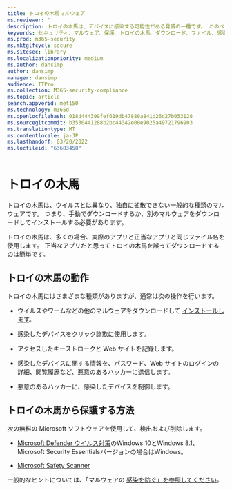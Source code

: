 ```yaml
---
title: トロイの木馬マルウェア
ms.reviewer: ''
description: トロイの木馬は、デバイスに感染する可能性がある脅威の一種です。 このページでは、ユーザーが何であり、それらを削除する方法を示します。
keywords: セキュリティ、マルウェア、保護、トロイの木馬、ダウンロード、ファイル、感染、トロイの木馬、ウイルス、保護、クリーンアップ、削除、マルウェア対策、ウイルス対策、WDSI、MMPC、Microsoft マルウェア プロテクション センター、マルウェアの種類
ms.prod: m365-security
ms.mktglfcycl: secure
ms.sitesec: library
ms.localizationpriority: medium
ms.author: dansimp
author: dansimp
manager: dansimp
audience: ITPro
ms.collection: M365-security-compliance
ms.topic: article
search.appverid: met150
ms.technology: m365d
ms.openlocfilehash: 018d444399fef619db47889a841d26d27b053128
ms.sourcegitcommit: b3530441288b2bc44342e00e9025a49721796903
ms.translationtype: MT
ms.contentlocale: ja-JP
ms.lasthandoff: 03/20/2022
ms.locfileid: "63683458"
---
```

# <a name="trojans"></a>トロイの木馬

トロイの木馬は、ウイルスとは異なり、独自に拡散できない一般的な種類のマルウェアです。 つまり、手動でダウンロードするか、別のマルウェアをダウンロードしてインストールする必要があります。

トロイの木馬は、多くの場合、実際のアプリと正当なアプリと同じファイル名を使用します。 正当なアプリだと思ってトロイの木馬を誤ってダウンロードするのは簡単です。

## <a name="how-trojans-work"></a>トロイの木馬の動作

トロイの木馬にはさまざまな種類がありますが、通常は次の操作を行います。

- ウイルスやワームなどの他のマルウェアをダウンロードして [インストールします](worms-malware.md)。

- 感染したデバイスをクリック詐欺に使用します。

- アクセスしたキーストロークと Web サイトを記録します。

- 感染したデバイスに関する情報を、パスワード、Web サイトのログインの詳細、閲覧履歴など、悪意のあるハッカーに送信します。

- 悪意のあるハッカーに、感染したデバイスを制御します。

## <a name="how-to-protect-against-trojans"></a>トロイの木馬から保護する方法

次の無料の Microsoft ソフトウェアを使用して、検出および削除します。

- [Microsoft Defender ウイルス対策](/microsoft-365/security/defender-endpoint/microsoft-defender-antivirus-in-windows-10)のWindows 10とWindows 8.1、Microsoft Security Essentialsバージョンの場合はWindows。[](https://www.microsoft.com/download/details.aspx?id=5201)

- [Microsoft Safety Scanner](safety-scanner-download.md)

一般的なヒントについては、「マルウェアの [感染を防ぐ」を参照してください](prevent-malware-infection.md)。